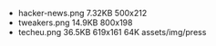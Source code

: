 - hacker-news.png 7.32KB 500x212
- tweakers.png 14.9KB 800x198
- techeu.png 36.5KB 619x161
  64K assets/img/press
